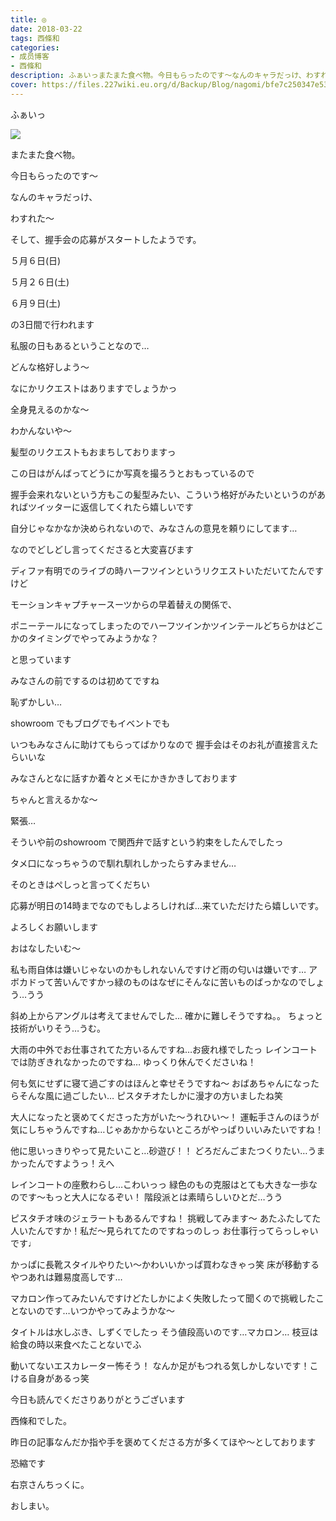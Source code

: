 ```yaml
---
title: ◎
date: 2018-03-22
tags: 西條和
categories: 
- 成员博客
- 西條和
description: ふぁいっまたまた食べ物。今日もらったのです〜なんのキャラだっけ、わすれた〜そし...
cover: https://files.227wiki.eu.org/d/Backup/Blog/nagomi/bfe7c250347e5315d6e88bcb07368.jpg 
---
```






ふぁいっ


![](https://files.227wiki.eu.org/d/Backup/Blog/nagomi/bfe7c250347e5315d6e88bcb07368.jpg)








またまた食べ物。






今日もらったのです〜











なんのキャラだっけ、












わすれた〜











そして、握手会の応募がスタートしたようです。








５月６日(日)






５月２６日(土)





６月９日(土)





の3日間で行われます








私服の日もあるということなので…







どんな格好しよう〜








なにかリクエストはありますでしょうかっ















全身見えるのかな〜







わかんないや〜












髪型のリクエストもおまちしておりますっ










この日はがんばってどうにか写真を撮ろうとおもっているので








握手会来れないという方もこの髪型みたい、こういう格好がみたいというのがあればツイッターに返信してくれたら嬉しいです










自分じゃなかなか決められないので、みなさんの意見を頼りにしてます…













なのでどしどし言ってくださると大変喜びます










ディファ有明でのライブの時ハーフツインというリクエストいただいてたんですけど








モーションキャプチャースーツからの早着替えの関係で、



ポニーテールになってしまったのでハーフツインかツインテールどちらかはどこかのタイミングでやってみようかな？









と思っています









みなさんの前でするのは初めてですね








恥ずかしい…












showroom でもブログでもイベントでも







いつもみなさんに助けてもらってばかりなので
握手会はそのお礼が直接言えたらいいな









みなさんとなに話すか着々とメモにかきかきしております











ちゃんと言えるかな〜









緊張…








そういや前のshowroom で関西弁で話すという約束をしたんでしたっ









タメ口になっちゃうので馴れ馴れしかったらすみません…












そのときはぺしっと言ってくだちい












応募が明日の14時までなのでもしよろしければ…来ていただけたら嬉しいです。











よろしくお願いします









おはなしたいむ〜






私も雨自体は嫌いじゃないのかもしれないんですけど雨の匂いは嫌いです…
アボカドって苦いんですかっ緑のものはなぜにそんなに苦いものばっかなのでしょう…うう






斜め上からアングルは考えてませんでした…
確かに難しそうですね。。
ちょっと技術がいりそう…うむ。





大雨の中外でお仕事されてた方いるんですね…お疲れ様でしたっ
レインコートでは防ぎきれなかったのですね…
ゆっくり休んでくださいね！






何も気にせずに寝て過ごすのはほんと幸せそうですね〜
おばあちゃんになったらそんな風に過ごしたい…
ピスタチオたしかに漫才の方いましたね笑






大人になったと褒めてくださった方がいた〜うれひい〜！
運転手さんのほうが気にしちゃうんですね…じゃあかからないところがやっぱりいいみたいですね！







他に思いっきりやって見たいこと…砂遊び！！
どろだんごまたつくりたい…うまかったんですようっ！えへ






レインコートの座敷わらし…こわいっっ
緑色のもの克服はとても大きな一歩なのです〜もっと大人になるぞい！
階段派とは素晴らしいひとだ…うう






ピスタチオ味のジェラートもあるんですね！
挑戦してみます〜
あたふたしてた人いたんですか！私だ〜見られてたのですねっのしっ
お仕事行ってらっしゃいです♩





かっぱに長靴スタイルやりたい〜かわいいかっぱ買わなきゃっ笑
床が移動するやつあれは難易度高しです…







マカロン作ってみたいんですけどたしかによく失敗したって聞くので挑戦したことないのです…いつかやってみようかな〜






タイトルは水しぶき、しずくでしたっ
そう値段高いのです…マカロン…
枝豆は給食の時以来食べたことないでふ




動いてないエスカレーター怖そう！
なんか足がもつれる気しかしないです！こける自身があるっ笑







今日も読んでくださりありがとうございます






西條和でした。









昨日の記事なんだか指や手を褒めてくださる方が多くてほや〜としております







恐縮です







右京さんちっくに。










おしまい。


